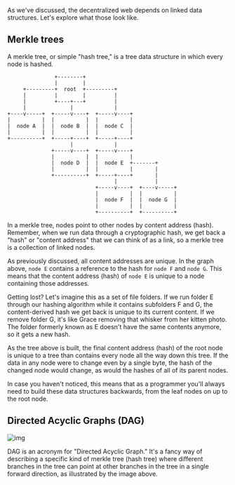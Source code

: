 
As we've discussed, the decentralized web depends on linked data structures. Let's explore
what those look like.

## Merkle trees
A merkle tree, or simple "hash tree," is a tree data structure in which every node is hashed.

```
               +--------+
               |        |
     +---------+  root  +---------+
     |         |        |         |
     |         +----+---+         |
     |              |             |
+----v-----+  +-----v----+  +-----v----+
|          |  |          |  |          |
|  node A  |  |  node B  |  |  node C  |
|          |  |          |  |          |
+----------+  +-----+----+  +-----+----+
                    |             |
              +-----v----+  +-----v----+
              |          |  |          |
              |  node D  |  |  node E  +-------+
              |          |  |          |       |
              +----------+  +-----+----+       |
                                  |            |
                            +-----v----+  +----v-----+
                            |          |  |          |
                            |  node F  |  |  node G  |
                            |          |  |          |
                            +----------+  +----------+
```

In a merkle tree, nodes point to other nodes by content address (hash). Remember,
when we run data through a cryptographic hash, we get back a "hash" or "content address"
that we can think of as a link, so a merkle tree is a collection of linked nodes.

As previously discussed, all content addresses are unique. In the graph above, `node E` contains a reference to the hash for `node F` and `node G`.
This means that the content address (hash) of `node E` is unique to a node containing those addresses.

Getting lost? Let's imagine this as a set of file folders. If we run folder E through our hashing algorithm
while it contains subfolders F and G, the content-derived hash we get back is unique to its current content.
If we remove folder G, it's like Grace removing that whisker from her kitten photo. The folder formerly known as E doesn't
have the same contents anymore, so it gets a new hash.

As the tree above is built, the final content address (hash) of the root node is unique to a
tree than contains every node all the way down this tree. If the data in any node were
to change even by a single byte, the hash of the changed node would change, as would the hashes
of all of its parent nodes.

In case you haven't noticed, this means that as a programmer you'll always need to build
these data structures backwards, from the leaf nodes on up to the root node.

## Directed Acyclic Graphs (DAG)

![img](https://upload.wikimedia.org/wikipedia/commons/c/c6/Topological_Ordering.svg)

DAG is an acronym for "Directed Acyclic Graph." It's a fancy way of describing a
specific kind of merkle tree (hash tree) where different branches in the tree can point at other branches
in the tree in a single forward direction, as illustrated by the image above.
